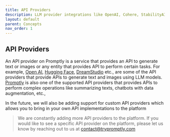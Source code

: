 ```yaml
---
title: API Providers
description: LLM provider integrations like OpenAI, Cohere, StabilityAI
layout: default
parent: Concepts
nav_order: 1
---
```

## API Providers

An API provider on Promptly is a service that provides an API to generate text or images or any entity that provides API to perform certain tasks. For example, [Open AI](https://openai.com/), [Hugging Face](https://huggingface.co/), [DreamStudio](https://dreamstudio.ai/) etc., are some of the API providers that provide APIs to generate text and images using LLM models. [Promptly](https://trypromptly.com) is also one of the supported API providers that provides APIs to perform complex operations like summarizing texts, chatbots with data augmentation, etc.,

In the future, we will also be adding support for custom API providers which allows you to bring in your own API implementations to the platform

> We are constantly adding more API providers to the platform. If you would like to see a specific API provider on the platform, please let us know by reaching out to us at [contact@trypromptly.com](mailto:contact@trypromptly.com)
